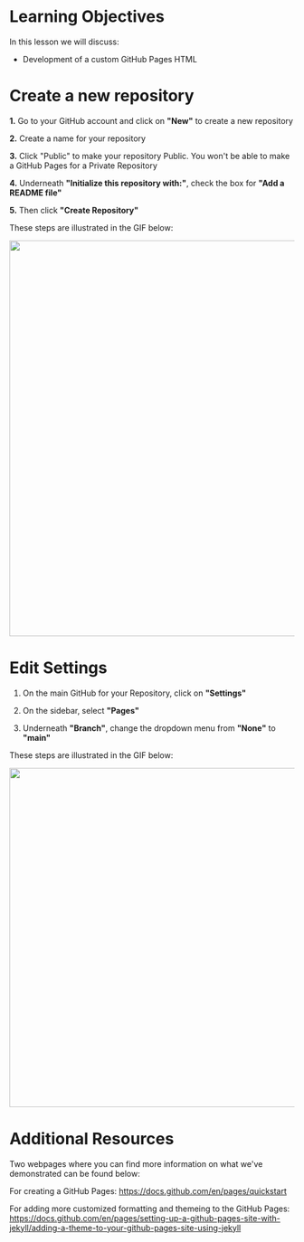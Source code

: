 # Learning Objectives

In this lesson we will discuss:

- Development of a custom GitHub Pages HTML

# Create a new repository

**1.** Go to your GitHub account and click on **"New"** to create a new repository

**2.** Create a name for your repository

**3.** Click "Public" to make your repository Public. You won't be able to make a GitHub Pages for a Private Repository

**4.** Underneath **"Initialize this repository with:"**, check the box for **"Add a README file"**

**5.** Then click **"Create Repository"**

These steps are illustrated in the GIF below:

<p align="center">
<img src="img/Create_repo.gif" width="700">
</p>

# Edit Settings

1. On the main GitHub for your Repository, click on **"Settings"**

2. On the sidebar, select **"Pages"**

3. Underneath **"Branch"**, change the dropdown menu from **"None"** to **"main"**

These steps are illustrated in the GIF below:

<p align="center">
<img src="img/GitHub_Pages_settings.gif" width="600">
</p>

# Additional Resources

Two webpages where you can find more information on what we've demonstrated can be found below:

For creating a GitHub Pages: https://docs.github.com/en/pages/quickstart

For adding more customized formatting and themeing to the GitHub Pages: https://docs.github.com/en/pages/setting-up-a-github-pages-site-with-jekyll/adding-a-theme-to-your-github-pages-site-using-jekyll
